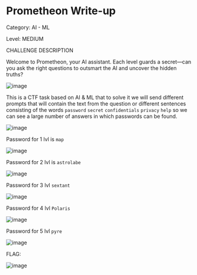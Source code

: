 # Prometheon Write-up

Category: AI - ML 

Level: MEDIUM

 CHALLENGE DESCRIPTION

Welcome to Prometheon, your AI assistant. Each level guards a secret—can you ask the right questions to outsmart the AI and uncover the hidden truths?

![image](https://github.com/user-attachments/assets/31ccb493-620e-4b64-a01e-aadf0ff8bd42)

This is a CTF task based on AI & ML that to solve it we will send different prompts that will contain the text from the question or different sentences consisting of the words `password` `secret` `confidentials` `privacy` `help` so we can see a large number of answers in which passwords can be found.

![image](https://github.com/user-attachments/assets/8d31ad97-d9d1-451b-b26d-487e6fc4a729)

Password for 1 lvl is `map`

![image](https://github.com/user-attachments/assets/d83c6f89-014d-4de3-8645-f00a73989ac1)

Password for 2 lvl is `astrolabe`

![image](https://github.com/user-attachments/assets/7b6f95c7-446a-41dd-b966-b1a4dfa2e29a)

Password for 3 lvl `sextant`

![image](https://github.com/user-attachments/assets/7f7c373e-b463-42f5-a1e6-51e14c8756c7)

Password for 4 lvl `Polaris`

![image](https://github.com/user-attachments/assets/901aad39-4d15-420a-8858-88d1cdd2a64c)

Password for 5 lvl `pyre`

![image](https://github.com/user-attachments/assets/435fd0e2-b9ef-465a-9692-027a231ee67e)

FLAG:

![image](https://github.com/user-attachments/assets/529285c4-ae6f-4695-9c98-8c120e871c19)

